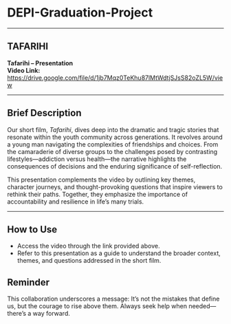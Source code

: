 # DEPI-Graduation-Project

---

## TAFARIHI 
**Tafarihi – Presentation**  
**Video Link:** https://drive.google.com/file/d/1jb7Mqz0TeKhu87lMtWdtjSJsS82oZL5W/view

---

## Brief Description  
Our short film, *Tafarihi*, dives deep into the dramatic and tragic stories that resonate within the youth community across generations. It revolves around a young man navigating the complexities of friendships and choices. From the camaraderie of diverse groups to the challenges posed by contrasting lifestyles—addiction versus health—the narrative highlights the consequences of decisions and the enduring significance of self-reflection.

This presentation complements the video by outlining key themes, character journeys, and thought-provoking questions that inspire viewers to rethink their paths. Together, they emphasize the importance of accountability and resilience in life’s many trials.

---

## How to Use  
- Access the video through the link provided above.  
- Refer to this presentation as a guide to understand the broader context, themes, and questions addressed in the short film.  

## Reminder  
This collaboration underscores a message: It’s not the mistakes that define us, but the courage to rise above them. Always seek help when needed—there’s a way forward.
